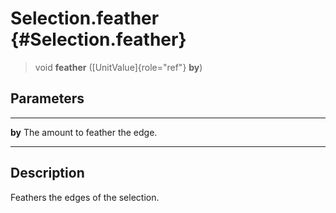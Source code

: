 Selection.feather {#Selection.feather}
=================

> void **feather** ([UnitValue]{role="ref"} **by**)

Parameters
----------

  -------- ---------------------------------
  **by**   The amount to feather the edge.
  -------- ---------------------------------

Description
-----------

Feathers the edges of the selection.

